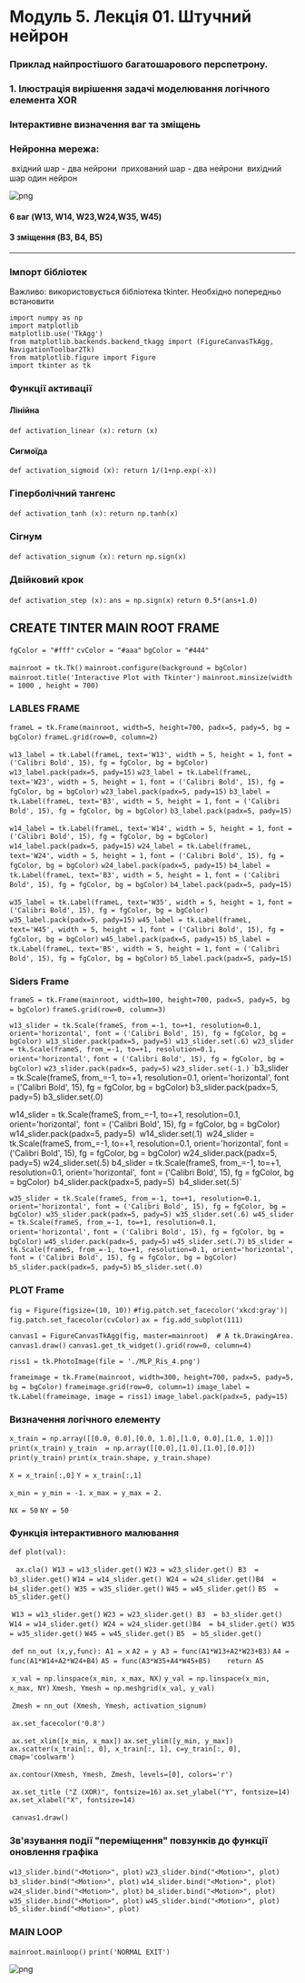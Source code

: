# Модуль 5. Лекція 01. Штучний нейрон

### Приклад найпростішого багатошарового перспетрону.

### 1. Ілюстрація вирішення задачі моделювання логічного елемента XOR

### Інтерактивне визначення ваг та зміщень

### Нейронна мережа:

​    вхідний шар - два нейрони
​    прихований шар - два нейрони
​    вихідний шар один нейрон

![png](.\MLP_Ris_4.png)

#### 6 ваг (W13, W14, W23,W24,W35, W45)

#### 3 зміщення (B3, B4, B5)

--------------------



### Імпорт бібліотек

Важливо: використовується бібліотека tkinter. Необхідно попередньо встановити 



```
import numpy as np
import matplotlib
matplotlib.use('TkAgg')
from matplotlib.backends.backend_tkagg import (FigureCanvasTkAgg, NavigationToolbar2Tk)
from matplotlib.figure import Figure
import tkinter as tk
```

### Функції активації
#### Лінійна
`def activation_linear (x):`
    `return (x)`

#### Сигмоїда
`def activation_sigmoid (x):
    return 1/(1+np.exp(-x))`

### Гіперболічний тангенс
`def activation_tanh (x):`
    `return np.tanh(x)`

### Сігнум
`def activation_signum (x):`
    `return np.sign(x)`

### Двійковий крок
`def activation_step (x):`
    `ans = np.sign(x)`
    `return 0.5*(ans+1.0)`

## CREATE TINTER MAIN ROOT FRAME 
`fgColor = "#fff"`
`cvColor = "#aaa"`
`bgColor = "#444"`

`mainroot = tk.Tk()`
`mainroot.configure(background = bgColor)`
`mainroot.title('Interactive Plot with Tkinter')`
`mainroot.minsize(width = 1000 , height = 700)`

### LABLES FRAME 
`frameL = tk.Frame(mainroot, width=5, height=700, padx=5, pady=5, bg = bgColor)`
`frameL.grid(row=0, column=2)`
    
`w13_label = tk.Label(frameL, text='W13', width = 5, height = 1,`
                         `font = ('Calibri Bold', 15), fg = fgColor, bg = bgColor)`
`w13_label.pack(padx=5, pady=15)`
`w23_label = tk.Label(frameL, text='W23', width = 5, height = 1,`
                         `font = ('Calibri Bold', 15), fg = fgColor, bg = bgColor)`
`w23_label.pack(padx=5, pady=15)`
`b3_label = tk.Label(frameL, text='B3', width = 5, height = 1,` 
                        `font = ('Calibri Bold', 15), fg = fgColor, bg = bgColor)`
`b3_label.pack(padx=5, pady=15)`
    
`w14_label = tk.Label(frameL, text='W14', width = 5, height = 1,` 
                         `font = ('Calibri Bold', 15), fg = fgColor, bg = bgColor)`
`w14_label.pack(padx=5, pady=15)`
`w24_label = tk.Label(frameL, text='W24', width = 5, height = 1,`
                         `font = ('Calibri Bold', 15), fg = fgColor, bg = bgColor)`
`w24_label.pack(padx=5, pady=15)`
`b4_label = tk.Label(frameL, text='B3', width = 5, height = 1,` 
                        `font = ('Calibri Bold', 15), fg = fgColor, bg = bgColor)`
`b4_label.pack(padx=5, pady=15)`
    
`w35_label = tk.Label(frameL, text='W35', width = 5, height = 1,`
                         `font = ('Calibri Bold', 15), fg = fgColor, bg = bgColor)`
`w35_label.pack(padx=5, pady=15)`
`w45_label = tk.Label(frameL, text='W45', width = 5, height = 1,`
                         `font = ('Calibri Bold', 15), fg = fgColor, bg = bgColor)`
`w45_label.pack(padx=5, pady=15)`
`b5_label = tk.Label(frameL, text='B5', width = 5, height = 1,`
                        `font = ('Calibri Bold', 15), fg = fgColor, bg = bgColor)`
`b5_label.pack(padx=5, pady=15)`



### Siders  Frame
`frameS = tk.Frame(mainroot, width=100, height=700, padx=5, pady=5, bg = bgColor)`
`frameS.grid(row=0, column=3)`
    
`w13_slider = tk.Scale(frameS, from_=-1, to=+1, resolution=0.1, orient='horizontal',
                        font = ('Calibri Bold', 15), fg = fgColor, bg = bgColor)
w13_slider.pack(padx=5, pady=5)
w13_slider.set(.6)
w23_slider = tk.Scale(frameS, from_=-1, to=+1, resolution=0.1, orient='horizontal',`
                        `font = ('Calibri Bold', 15), fg = fgColor, bg = bgColor)`
`w23_slider.pack(padx=5, pady=5)`
`w23_slider.set(-1.)`
`b3_slider = tk.Scale(frameS, from_=-1, to=+1, resolution=0.1, orient='horizontal',
                        font = ('Calibri Bold', 15), fg = fgColor, bg = bgColor)
b3_slider.pack(padx=5, pady=5)
b3_slider.set(.0)
    
w14_slider = tk.Scale(frameS, from_=-1, to=+1, resolution=0.1, orient='horizontal',`
                        `font = ('Calibri Bold', 15), fg = fgColor, bg = bgColor)`
`w14_slider.pack(padx=5, pady=5)`
`w14_slider.set(.1)`
`w24_slider = tk.Scale(frameS, from_=-1, to=+1, resolution=0.1, orient='horizontal',
                        font = ('Calibri Bold', 15), fg = fgColor, bg = bgColor)
w24_slider.pack(padx=5, pady=5)
w24_slider.set(.5)
b4_slider = tk.Scale(frameS, from_=-1, to=+1, resolution=0.1, orient='horizontal',`
                        `font = ('Calibri Bold', 15), fg = fgColor, bg = bgColor)`
`b4_slider.pack(padx=5, pady=5)`
`b4_slider.set(.5)`
    
`w35_slider = tk.Scale(frameS, from_=-1, to=+1, resolution=0.1, orient='horizontal',
                        font = ('Calibri Bold', 15), fg = fgColor, bg = bgColor)
w35_slider.pack(padx=5, pady=5)
w35_slider.set(.6)
w45_slider = tk.Scale(frameS, from_=-1, to=+1, resolution=0.1, orient='horizontal',`
                        `font = ('Calibri Bold', 15), fg = fgColor, bg = bgColor)`
`w45_slider.pack(padx=5, pady=5)`
`w45_slider.set(.7)`
`b5_slider = tk.Scale(frameS, from_=-1, to=+1, resolution=0.1, orient='horizontal',`
                        `font = ('Calibri Bold', 15), fg = fgColor, bg = bgColor)`
`b5_slider.pack(padx=5, pady=5)`
`b5_slider.set(.0)`



### PLOT Frame
`fig = Figure(figsize=(10, 10))`
`#fig.patch.set_facecolor('xkcd:gray')|`
`fig.patch.set_facecolor(cvColor)`
`ax = fig.add_subplot(111)`

`canvas1 = FigureCanvasTkAgg(fig, master=mainroot)  # A tk.DrawingArea.`
`canvas1.draw()`
`canvas1.get_tk_widget().grid(row=0, column=4)`

`riss1 = tk.PhotoImage(file = './MLP_Ris_4.png')`

`frameimage = tk.Frame(mainroot, width=300, height=700, padx=5, pady=5, bg = bgColor)`
`frameimage.grid(row=0, column=1)`
`image_label = tk.Label(frameimage, image = riss1)`
`image_label.pack(padx=5, pady=15)`

### Визначення логічного елементу
`x_train = np.array([[0.0, 0.0],[0.0, 1.0],[1.0, 0.0],[1.0, 1.0]])`
`print(x_train)`
`y_train  = np.array([[0.0],[1.0],[1.0],[0.0]])`
`print(y_train)`
`print(x_train.shape, y_train.shape)`

`X = x_train[:,0]`
`Y = x_train[:,1]`

`x_min = y_min = -1.`
`x_max = y_max = 2.`

`NX = 50`
`NY = 50`



### Функція інтерактивного малювання
  `def plot(val):`

​	` ax.cla()`
​	`W13 = w13_slider.get()`
​	`W23 = w23_slider.get()`
​	`B3  = b3_slider.get()`
​	`W14 = w14_slider.get()`
​	`W24 = w24_slider.get()`
​	`B4  = b4_slider.get()`
​	`W35 = w35_slider.get()`
​	`W45 = w45_slider.get()`
​	`B5  = b5_slider.get()`  

​	`W13 = w13_slider.get()`
​	`W23 = w23_slider.get()`
​	`B3  = b3_slider.get()`
​	`W14 = w14_slider.get()`
​	`W24 = w24_slider.get()`
​	`B4  = b4_slider.get()`
​	`W35 = w35_slider.get()`
​	`W45 = w45_slider.get()`
​	`B5  = b5_slider.get()`

​	`def nn_out (x,y,func):`
​	    `A1 = x`
​	    `A2 = y` 
​	    `A3 = func(A1*W13+A2*W23+B3)`
​	    `A4 = func(A1*W14+A2*W24+B4)`
​	    `A5 = func(A3*W35+A4*W45+B5)
​	return A5`

​	`x_val = np.linspace(x_min, x_max, NX)`
​	`y_val = np.linspace(x_min, x_max, NY)`
​	`Xmesh, Ymesh = np.meshgrid(x_val, y_val)`

​	`Zmesh = nn_out (Xmesh, Ymesh, activation_signum)`

​	`ax.set_facecolor('0.8')`

​	`ax.set_xlim([x_min, x_max])`
​	`ax.set_ylim([y_min, y_max])`
​	`ax.scatter(x_train[:, 0], x_train[:, 1], c=y_train[:, 0], cmap='coolwarm')`

​	`ax.contour(Xmesh, Ymesh, Zmesh, levels=[0], colors='r')`

​	`ax.set_title ("Z (XOR)", fontsize=16)`
​	`ax.set_ylabel("Y", fontsize=14)`
​	`ax.set_xlabel("X", fontsize=14)`

​	`canvas1.draw()`    

###  Зв'язування події "переміщення" повзунків до функції оновлення графіка

`w13_slider.bind("<Motion>", plot)`
`w23_slider.bind("<Motion>", plot)`
`b3_slider.bind("<Motion>", plot)`
`w14_slider.bind("<Motion>", plot)`
`w24_slider.bind("<Motion>", plot)`
`b4_slider.bind("<Motion>", plot)`
`w35_slider.bind("<Motion>", plot)`
`w45_slider.bind("<Motion>", plot)`
`b5_slider.bind("<Motion>", plot)`


### MAIN LOOP
`mainroot.mainloop()`
`print('NORMAL EXIT')`



![png](.\Exmpl_1_XOR.png)

